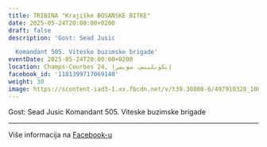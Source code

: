 ```yaml
---
title: TRIBINA "Krajiške BOSANSKE BITKE"
date: 2025-05-24T20:00:00+0200
draft: false
description: 'Gost: Sead Jusic

  Komandant 505. Viteske buzimske brigade'
eventDate: 2025-05-24T20:00:00+0200
location: Champs-Courbes 24, ‏إيكوبلينس‏، ‏سويسرا‏
facebook_id: '1181399717069140'
weight: 30
image: https://scontent-iad3-1.xx.fbcdn.net/v/t39.30808-6/497910328_1007825038144762_7375653666811415510_n.jpg?_nc_cat=110&ccb=1-7&_nc_sid=9e60e4&_nc_ohc=BW72XWu9CFYQ7kNvwFjzyrW&_nc_oc=AdnP_djhIo0QAjOF3LU_hN4Zih61uJ6guEM73-xbmmBeg55bKAlXz8iDWdfJW-HJDQY&_nc_zt=23&_nc_ht=scontent-iad3-1.xx&edm=ABTKTjYEAAAA&_nc_gid=UgcDJcZL0R23KocP6YXFeg&oh=00_AfV-59v60M1k5QH-8SgTxRF1_vd_fI9op7pZnjWFl-ScqA&oe=68A705AF
---
```


Gost: Sead Jusic
Komandant 505. Viteske buzimske brigade

---

Više informacija na [Facebook-u](https://facebook.com/events/1181399717069140)